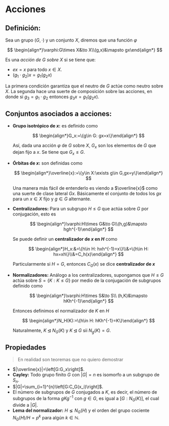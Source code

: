 # Acciones

## Definición:

Sea un grupo $(G,\cdot)$ y un conjunto $X$, diremos que una función $\varphi$

$$
\begin{align*}\varphi:G\times X&\to X\\(g,x)&\mapsto gx\end{align*}
$$

Es una *acción de $G$ sobre $X$* si se tiene que:

- $ex=x$ para todo $x\in X$.
- $(g_1\cdot g_2)x=g_1(g_2x)$

La primera condición garantiza que el neutro de $G$ actúe como neutro sobre $X$. La segunda hace una suerte de composición sobre las acciones, en donde si $g_3=g_1\cdot g_2$ entonces $g_3x=g_1(g_2x)$.

## Conjuntos asociados a acciones:

- **Grupo isotrópico de $x$:** es definido como
  
  $$
  \begin{align*}G_x:=\{g\in G: gx=x\}\end{align*}
  $$
  
  Así, dada una acción $\varphi$ de $G$ sobre $X$, $G_x$ son los elementos de $G$ que dejan fijo a $x$. Se tiene que $G_x\leq G$.

- **Órbitas de $x$:** son definidas como
  
  $$
  \begin{align*}\overline{x}:=\{y\in X:\exists g\in G,gx=y\}\end{align*}
  $$
  
  Una manera más fácil de entenderlo es viendo a $\overline{x}$ como una suerte de clase lateral $Gx$. Básicamente el conjunto de todos los $gx$ para un $x\in X$ fijo y $g\in G$ alternante.

- **Centralizadores:** Para un subgrupo $H\leq G$ que actúa sobre $G$ por conjugación, esto es  
  
  $$
  \begin{align*}\varphi:H\times G&\to G\\(h,g)&\mapsto hgh^{-1}\end{align*}
  $$
  
  Se puede definir un **centralizador de $x$ en $H$** como
  
  $$
  \begin{align*}H_x:&=\{h\in H: hxh^{-1}=x\}\\&=\{h\in H: hx=xh\}\\&=C_h(x)\end{align*}
  $$
  
  Particularmente si $H=G$, entonces $C_G(x)$ se dice **centralizador de $x$**

- **Normalizadores:** Análogo a los centralizadores, supongamos que $H\leq G$ actúa sobre $S=\{K:K\leq G\}$ por medio de la conjugación de subgrupos definido como
  
  $$
  \begin{align*}\varphi:H\times S&\to S\\ (h,K)&\mapsto hKh^{-1}\end{align*}
  $$
  
  Entonces definimos el normalizador de $K$ en $H$
  
  $$
  \begin{align*}N_H(K):=\{h\in H: hKh^{-1}=K\}\end{align*}
  $$
  
  Naturalmente, $K\unlhd N_G(K)$ y $K\unlhd G$ sii $N_g(K)=G$.

## Propiedades

> En realidad son teoremas que no quiero demostrar

- $|\overline{x}|=\left[G:G_x\right]$.
- **Cayley:** Todo grupo finito $G$ con $|G|=n$ es isomorfo a un subgrupo de $S_n$.
- $|G|=\sum_{i=1}^{n}\left[G:C_G(x_i)\right]$.
- El número de subgrupos de $G$ conjugados a $K$, es decir, el número de subgrupos de la forma $gKg^{-1}$ con $g\in G$, es igual a $[G:N_G(K)]$, el cual divide a $|G|$.
- **Lema del normalizador:** $H\lneq N_G(H)$ y el orden del grupo cociente $N_G(H)/H=p^k$ para algún $k\in\mathbb{N}$.